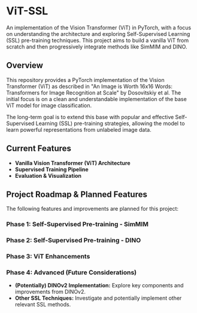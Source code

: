 # ViT-SSL

An implementation of the Vision Transformer (ViT) in PyTorch, with a focus on understanding the architecture and exploring Self-Supervised Learning (SSL) pre-training techniques. This project aims to build a vanilla ViT from scratch and then progressively integrate methods like SimMIM and DINO.

## Overview

This repository provides a PyTorch implementation of the Vision Transformer (ViT) as described in "An Image is Worth 16x16 Words: Transformers for Image Recognition at Scale" by Dosovitskiy et al. The initial focus is on a clean and understandable implementation of the base ViT model for image classification.

The long-term goal is to extend this base with popular and effective Self-Supervised Learning (SSL) pre-training strategies, allowing the model to learn powerful representations from unlabeled image data.

## Current Features

*   **Vanilla Vision Transformer (ViT) Architecture**
*   **Supervised Training Pipeline**
*   **Evaluation & Visualization**

## Project Roadmap & Planned Features

The following features and improvements are planned for this project:

### Phase 1: Self-Supervised Pre-training - SimMIM

### Phase 2: Self-Supervised Pre-training - DINO

### Phase 3: ViT Enhancements

### Phase 4: Advanced (Future Considerations)
-   **(Potentially) DINOv2 Implementation:** Explore key components and improvements from DINOv2.
-   **Other SSL Techniques:** Investigate and potentially implement other relevant SSL methods.
